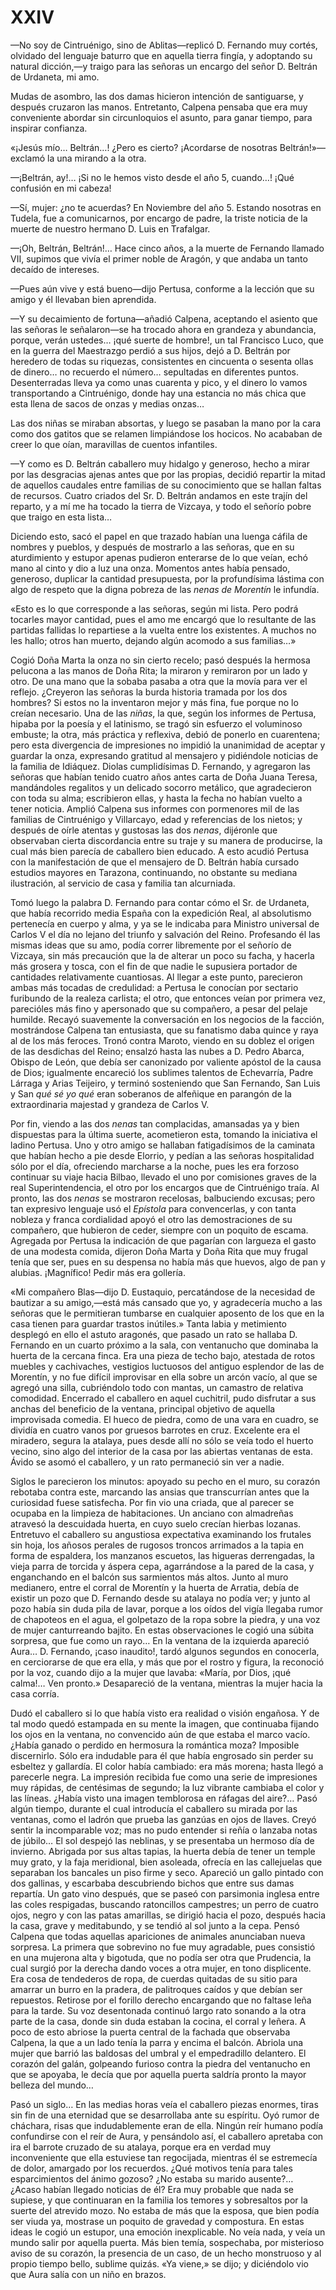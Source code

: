 # XXIV

—No soy de Cintruénigo, sino de Ablitas—replicó D. Fernando muy cortés,
olvidado del lenguaje baturro que en aquella tierra fingía, y adoptando su
natural dicción,—y traigo para las señoras un encargo del señor D. Beltrán de
Urdaneta, mi amo.

Mudas de asombro, las dos damas hicieron intención de santiguarse, y después
cruzaron las manos. Entretanto, Calpena pensaba que era muy conveniente abordar
sin circunloquios el asunto, para ganar tiempo, para inspirar confianza.

«¡Jesús mío… Beltrán…! ¿Pero es cierto? ¡Acordarse de nosotras
Beltrán!»—exclamó la una mirando a la otra.

—¡Beltrán, ay!… ¡Si no le hemos visto desde el año 5, cuando…! ¡Qué
confusión en mi cabeza!

—Sí, mujer: ¿no te acuerdas? En Noviembre del año 5. Estando nosotras en
Tudela, fue a comunicarnos, por encargo de padre, la triste noticia de la
muerte de nuestro hermano D. Luis en Trafalgar.

—¡Oh, Beltrán, Beltrán!… Hace cinco años, a la muerte de Fernando llamado
VII, supimos que vivía el primer noble de Aragón, y que andaba un tanto decaído
de intereses.

—Pues aún vive y está bueno—dijo Pertusa, conforme a la lección que su amigo
y él llevaban bien aprendida.

—Y su decaimiento de fortuna—añadió Calpena, aceptando el asiento que las
señoras le señalaron—se ha trocado ahora en grandeza y abundancia, porque,
verán ustedes… ¡qué suerte de hombre!, un tal Francisco Luco, que en la
guerra del Maestrazgo perdió a sus hijos, dejó a D. Beltrán por heredero de
todas su riquezas, consistentes en cincuenta o sesenta ollas de dinero… no
recuerdo el número… sepultadas en diferentes puntos. Desenterradas lleva ya
como unas cuarenta y pico, y el dinero lo vamos transportando a Cintruénigo,
donde hay una estancia no más chica que esta llena de sacos de onzas y medias
onzas…

Las dos niñas se miraban absortas, y luego se pasaban la mano por la cara como
dos gatitos que se relamen limpiándose los hocicos. No acababan de creer lo que
oían, maravillas de cuentos infantiles.

—Y como es D. Beltrán caballero muy hidalgo y generoso, hecho a mirar por las
desgracias ajenas antes que por las propias, decidió repartir la mitad de
aquellos caudales entre familias de su conocimiento que se hallan faltas de
recursos. Cuatro criados del Sr. D. Beltrán andamos en este trajín del reparto,
y a mí me ha tocado la tierra de Vizcaya, y todo el señorío pobre que traigo en
esta lista…

Diciendo esto, sacó el papel en que trazado habían una luenga cáfila de nombres
y pueblos, y después de mostrarlo a las señoras, que en su aturdimiento
y estupor apenas pudieron enterarse de lo que veían, echó mano al cinto y dio
a luz una onza. Momentos antes había pensado, generoso, duplicar la cantidad
presupuesta, por la profundísima lástima con algo de respeto que la digna
pobreza de las *nenas de Morentín* le infundía.

«Esto es lo que corresponde a las señoras, según mi lista. Pero podrá tocarles
mayor cantidad, pues el amo me encargó que lo resultante de las partidas
fallidas lo repartiese a la vuelta entre los existentes. A muchos no les hallo;
otros han muerto, dejando algún acomodo a sus familias…»

Cogió Doña Marta la onza no sin cierto recelo; pasó después la hermosa pelucona
a las manos de Doña Rita; la miraron y remiraron por un lado y otro. De una
mano que la sobaba pasaba a otra que la movía para ver el reflejo. ¿Creyeron
las señoras la burda historia tramada por los dos hombres? Si estos no la
inventaron mejor y más fina, fue porque no lo creían necesario. Una de las
*niñas*, la que, según los informes de Pertusa, hipaba por la poesía y el
latinismo, se tragó sin esfuerzo el voluminoso embuste; la otra, más práctica
y reflexiva, debió de ponerlo en cuarentena; pero esta divergencia de
impresiones no impidió la unanimidad de aceptar y guardar la onza, expresando
gratitud al mensajero y pidiéndole noticias de la familia de Idiáquez. Diolas
cumplidísimas D. Fernando, y agregaron las señoras que habían tenido cuatro
años antes carta de Doña Juana Teresa, mandándoles regalitos y un delicado
socorro metálico, que agradecieron con toda su alma; escribieron ellas, y hasta
la fecha no habían vuelto a tener noticia. Amplió Calpena sus informes con
pormenores mil de las familias de Cintruénigo y Villarcayo, edad y referencias
de los nietos; y después de oírle atentas y gustosas las dos *nenas*, dijéronle
que observaban cierta discordancia entre su traje y su manera de producirse, la
cual más bien parecía de caballero bien educado. A esto acudió Pertusa con la
manifestación de que el mensajero de D. Beltrán había cursado estudios mayores
en Tarazona, continuando, no obstante su mediana ilustración, al servicio de
casa y familia tan alcurniada.

Tomó luego la palabra D. Fernando para contar cómo el Sr. de Urdaneta, que
había recorrido media España con la expedición Real, al absolutismo pertenecía
en cuerpo y alma, y ya se le indicaba para Ministro universal de Carlos V el
día no lejano del triunfo y salvación del Reino. Profesando él las mismas ideas
que su amo, podía correr libremente por el señorío de Vizcaya, sin más
precaución que la de alterar un poco su facha, y hacerla más grosera y tosca,
con el fin de que nadie le supusiera portador de cantidades relativamente
cuantiosas. Al llegar a este punto, parecieron ambas más tocadas de credulidad:
a Pertusa le conocían por sectario furibundo de la realeza carlista; el otro,
que entonces veían por primera vez, parecióles más fino y apersonado que su
compañero, a pesar del pelaje humilde. Recayó suavemente la conversación en los
negocios de la facción, mostrándose Calpena tan entusiasta, que su fanatismo
daba quince y raya al de los más feroces. Tronó contra Maroto, viendo en su
doblez el origen de las desdichas del Reino; ensalzó hasta las nubes a D. Pedro
Abarca, Obispo de León, que debía ser canonizado por valiente apóstol de la
causa de Dios; igualmente encareció los sublimes talentos de Echevarría, Padre
Lárraga y Arias Teijeiro, y terminó sosteniendo que San Fernando, San Luis
y San *qué sé yo qué* eran soberanos de alfeñique en parangón de la
extraordinaria majestad y grandeza de Carlos V.

Por fin, viendo a las dos *nenas* tan complacidas, amansadas ya y bien
dispuestas para la última suerte, acometieron esta, tomando la iniciativa el
ladino Pertusa. Uno y otro amigo se hallaban fatigadísimos de la caminata que
habían hecho a pie desde Elorrio, y pedían a las señoras hospitalidad sólo por
el día, ofreciendo marcharse a la noche, pues les era forzoso continuar su
viaje hacia Bilbao, llevado el uno por comisiones graves de la real
Superintendencia, el otro por los encargos que de Cintruénigo traía. Al pronto,
las dos *nenas* se mostraron recelosas, balbuciendo excusas; pero tan expresivo
lenguaje usó el *Epístola* para convencerlas, y con tanta nobleza y franca
cordialidad apoyó el otro las demostraciones de su compañero, que hubieron de
ceder, siempre con un poquito de escama. Agregada por Pertusa la indicación de
que pagarían con largueza el gasto de una modesta comida, dijeron Doña Marta
y Doña Rita que muy frugal tenía que ser, pues en su despensa no había más que
huevos, algo de pan y alubias. ¡Magnífico! Pedir más era gollería.

«Mi compañero Blas—dijo D. Eustaquio, percatándose de la necesidad de bautizar
a su amigo,—está más cansado que yo, y agradecería mucho a las señoras que le
permitieran tumbarse en cualquier aposento de los que en la casa tienen para
guardar trastos inútiles.» Tanta labia y metimiento desplegó en ello el astuto
aragonés, que pasado un rato se hallaba D. Fernando en un cuarto próximo a la
sala, con ventanucho que dominaba la huerta de la cercana finca. Era una pieza
de techo bajo, atestada de rotos muebles y cachivaches, vestigios luctuosos del
antiguo esplendor de las de Morentín, y no fue difícil improvisar en ella sobre
un arcón vacío, al que se agregó una silla, cubriéndolo todo con mantas, un
camastro de relativa comodidad. Encerrado el caballero en aquel cuchitril, pudo
disfrutar a sus anchas del beneficio de la ventana, principal objetivo de
aquella improvisada comedia. El hueco de piedra, como de una vara en cuadro, se
dividía en cuatro vanos por gruesos barrotes en cruz. Excelente era el
miradero, segura la atalaya, pues desde allí no sólo se veía todo el huerto
vecino, sino algo del interior de la casa por las abiertas ventanas de esta.
Ávido se asomó el caballero, y un rato permaneció sin ver a nadie.

Siglos le parecieron los minutos: apoyado su pecho en el muro, su corazón
rebotaba contra este, marcando las ansias que transcurrían antes que la
curiosidad fuese satisfecha. Por fin vio una criada, que al parecer se
ocupaba en la limpieza de habitaciones. Un anciano con almadreñas
atravesó la descuidada huerta, en cuyo suelo crecían hierbas lozanas.
Entretuvo el caballero su angustiosa expectativa examinando los frutales
sin hoja, los añosos perales de rugosos troncos arrimados a la tapia en
forma de espaldera, los manzanos escuetos, las higueras derrengadas, la
vieja parra de torcida y áspera cepa, agarrándose a la pared de la casa, y
enganchando en el balcón sus sarmientos más altos. Junto al muro
medianero, entre el corral de Morentín y la huerta de Arratia, debía de
existir un pozo que D. Fernando desde su atalaya no podía ver; y junto al
pozo había sin duda pila de lavar, porque a los oídos del vigía llegaba
rumor de chapoteos en el agua, el golpetazo de la ropa sobre la piedra, y
una voz de mujer canturreando bajito. En estas observaciones le cogió una
súbita sorpresa, que fue como un rayo… En la ventana de la izquierda
apareció Aura… D. Fernando, ¡caso inaudito!, tardó algunos segundos en
conocerla, en cerciorarse de que era ella, y más que por el rostro y figura,
la reconoció por la voz, cuando dijo a la mujer que lavaba: «María, por
Dios, ¡qué calma!… Ven pronto.» Desapareció de la ventana, mientras la
mujer hacia la casa corría.

Dudó el caballero si lo que había visto era realidad o visión engañosa. Y de
tal modo quedó estampada en su mente la imagen, que continuaba fijando los ojos
en la ventana, no convencido aún de que estaba el marco vacío. ¿Había ganado
o perdido en hermosura la romántica moza? Imposible discernirlo. Sólo era
indudable para él que había engrosado sin perder su esbeltez y gallardía. El
color había cambiado: era más morena; hasta llegó a parecerle negra. La
impresión recibida fue como una serie de impresiones muy rápidas, de centésimas
de segundo; la luz vibrante cambiaba el color y las líneas. ¿Había visto una
imagen temblorosa en ráfagas del aire?… Pasó algún tiempo, durante el cual
introducía el caballero su mirada por las ventanas, como el ladrón que prueba
las ganzúas en ojos de llaves. Creyó sentir la incomparable voz; mas no pudo
entender si reñía o lanzaba notas de júbilo… El sol despejó las neblinas,
y se presentaba un hermoso día de invierno. Abrigada por sus altas tapias, la
huerta debía de tener un temple muy grato, y la faja meridional, bien asoleada,
ofrecía en las callejuelas que separaban los bancales un piso firme y seco.
Apareció un gallo pintado con dos gallinas, y escarbaba descubriendo bichos que
entre sus damas repartía. Un gato vino después, que se paseó con parsimonia
inglesa entre las coles respigadas, buscando ratoncillos campestres; un perro
de cuatro ojos, negro y con las patas amarillas, se dirigió hacia el pozo,
después hacia la casa, grave y meditabundo, y se tendió al sol junto a la cepa.
Pensó Calpena que todas aquellas apariciones de animales anunciaban nueva
sorpresa. La primera que sobrevino no fue muy agradable, pues consistió en una
mujerona alta y bigotuda, que no podía ser otra que Prudencia, la cual surgió
por la derecha dando voces a otra mujer, en tono displicente. Era cosa de
tendederos de ropa, de cuerdas quitadas de su sitio para amarrar un burro en la
pradera, de palitroques caídos y que debían ser repuestos. Retirose por el
forillo derecho encargando que no faltase leña para la tarde. Su voz
desentonada continuó largo rato sonando a la otra parte de la casa, donde sin
duda estaban la cocina, el corral y leñera. A poco de esto abriose la puerta
central de la fachada que observaba Calpena, la que a un lado tenía la parra
y encima el balcón. Abriola una mujer que barrió las baldosas del umbral y el
empedradillo delantero. El corazón del galán, golpeando furioso contra la
piedra del ventanucho en que se apoyaba, le decía que por aquella puerta
saldría pronto la mayor belleza del mundo…

Pasó un siglo… En las medias horas veía el caballero piezas enormes, tiras
sin fin de una eternidad que se desarrollaba ante su espíritu. Oyó rumor de
cháchara, risas que indudablemente eran de ella. Ningún reír humano podía
confundirse con el reír de Aura, y pensándolo así, el caballero apretaba con
ira el barrote cruzado de su atalaya, porque era en verdad muy inconveniente
que ella estuviese tan regocijada, mientras él se estremecía de dolor, amargado
por los recuerdos. ¿Qué motivos tenía para tales esparcimientos del ánimo
gozoso? ¿No estaba su marido ausente?… ¿Acaso habían llegado noticias de él?
Era muy probable que nada se supiese, y que continuaran en la familia los
temores y sobresaltos por la suerte del atrevido mozo. No estaba de más que la
esposa, que bien podía ser viuda ya, mostrase un poquito de gravedad
y compostura. En estas ideas le cogió un estupor, una emoción inexplicable. No
veía nada, y veía un mundo salir por aquella puerta. Más bien temía,
sospechaba, por misterioso aviso de su corazón, la presencia de un caso, de un
hecho monstruoso y al propio tiempo bello, sublime quizás. «Ya viene,» se dijo;
y diciéndolo vio que Aura salía con un niño en brazos.

